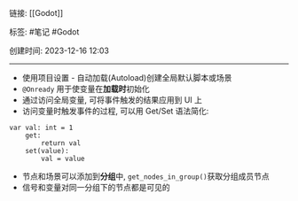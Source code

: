 链接: [[Godot]]

标签: #笔记 #Godot 

创建时间: 2023-12-16 12:03

---

- 使用项目设置 - 自动加载(Autoload)创建全局默认脚本或场景
- `@Onready` 用于使变量在**加载时**初始化
- 通过访问全局变量, 可将事件触发的结果应用到 UI 上
- 访问变量时触发事件的过程, 可以用 Get/Set 语法简化:
```gdscript
var val: int = 1
	get:
		return val
	set(value):
		val = value
```
- 节点和场景可以添加到**分组**中, `get_nodes_in_group()`获取分组成员节点
- 信号和变量对同一分组下的节点都是可见的